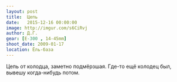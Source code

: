 ```yaml
---
layout: post
title:  Цепь
date:   2015-12-16 00:00:00
image: http://imgur.com/s6CiRvj
author: Д.Г.
gear: [E-300 , 14-45mm]
shoot_date: 2009-01-17
location: Ёль-база
---
```


Цепь от колодца, заметно подмёрзшая. Где-то ещё колодец был, вывешу когда-нибудь потом.
